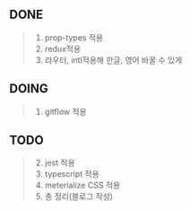 DONE
----

> 1. prop-types 적용
> 2. redux적용
> 3.  라우터, intl적용해 한글, 영어 바꿀 수 있게

DOING
---

> 1. gitflow 적용

TODO
----

> 2. jest 적용
> 3. typescript 적용
> 4. meterialize CSS 적용
> 5. 총 정리(블로그 작성)